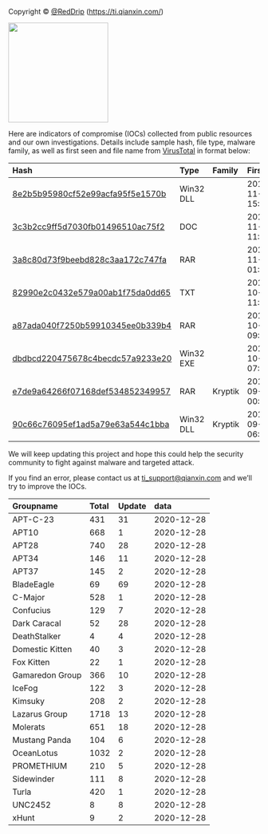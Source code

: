 Copyright © [@RedDrip](https://twitter.com/RedDrip7?s=20) (https://ti.qianxin.com/)
   
<img src="logo.png" width = "200" height = "200">

Here are indicators of compromise (IOCs) collected from public resources and our own investigations. Details include sample hash, file type, malware family, as well as first seen and file name from [VirusTotal](https://www.virustotal.com/) in format below:

|Hash|Type|Family|First_Seen|Name|
|:--|:--|:--|:--|:--|
|[8e2b5b95980cf52e99acfa95f5e1570b](https://www.virustotal.com/gui/file/8e2b5b95980cf52e99acfa95f5e1570b)|Win32 DLL||2019-11-11 15:22:00|C:\Users\<USER>\AppData\Local\Temp\~$doc-ad9b812a-88b2-454c-989f-7bb5fe98717e.ole|
|[3c3b2cc9ff5d7030fb01496510ac75f2](https://www.virustotal.com/gui/file/3c3b2cc9ff5d7030fb01496510ac75f2)|DOC||2019-11-11 11:13:02|?-????2019?????????????????.doc|
|[3a8c80d73f9beebd828c3aa172c747fa](https://www.virustotal.com/gui/file/3a8c80d73f9beebd828c3aa172c747fa)|RAR||2019-11-07 01:23:39|Noi dung don cau cuu.rar|
|[82990e2c0432e579a00ab1f75da0dd65](https://www.virustotal.com/gui/file/82990e2c0432e579a00ab1f75da0dd65)|TXT||2019-10-26 11:05:08|lang.ps1|
|[a87ada040f7250b59910345ee0b339b4](https://www.virustotal.com/gui/file/a87ada040f7250b59910345ee0b339b4)|RAR||2019-10-23 09:20:16|Thu moi.rar|
|[dbdbcd220475678c4becdc57a9233e20](https://www.virustotal.com/gui/file/dbdbcd220475678c4becdc57a9233e20)|Win32 EXE||2019-10-18 07:28:19|AcroRd32.exe|
|[e7de9a64266f07168def534852349957](https://www.virustotal.com/gui/file/e7de9a64266f07168def534852349957)|RAR|Kryptik|2019-09-16 00:18:57|Don khieu nai.rar|
|[90c66c76095ef1ad5a79e63a544c1bba](https://www.virustotal.com/gui/file/90c66c76095ef1ad5a79e63a544c1bba)|Win32 DLL|Kryptik|2019-09-13 06:02:21|123456|

We will keep updating this project and hope this could help the security community to fight against malware and targeted attack.  
    

If you find an error, please contact us at ti_support@qianxin.com and we’ll try to improve the IOCs.


|Groupname|Total|Update|data|  
|:--|:--|:--|:--|  
|APT-C-23|431|31|2020-12-28|  
|APT10|668|1|2020-12-28|  
|APT28|740|28|2020-12-28|  
|APT34|146|11|2020-12-28|  
|APT37|145|2|2020-12-28|  
|BladeEagle|69|69|2020-12-28|  
|C-Major|528|1|2020-12-28|  
|Confucius|129|7|2020-12-28|  
|Dark Caracal|52|28|2020-12-28|  
|DeathStalker|4|4|2020-12-28|  
|Domestic Kitten|40|3|2020-12-28|  
|Fox Kitten|22|1|2020-12-28|  
|Gamaredon Group|366|10|2020-12-28|  
|IceFog|122|3|2020-12-28|  
|Kimsuky|208|2|2020-12-28|  
|Lazarus Group|1718|13|2020-12-28|  
|Molerats|651|18|2020-12-28|  
|Mustang Panda|104|6|2020-12-28|  
|OceanLotus|1032|2|2020-12-28|  
|PROMETHIUM|210|5|2020-12-28|  
|Sidewinder|111|8|2020-12-28|  
|Turla|420|1|2020-12-28|  
|UNC2452|8|8|2020-12-28|  
|xHunt|9|2|2020-12-28|  
